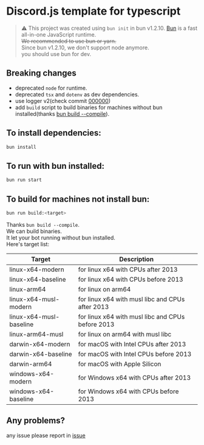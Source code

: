 # Discord.js template for typescript

> :warning: This project was created using `bun init` in bun v1.2.10. [Bun](https://bun.sh) is a fast all-in-one JavaScript runtime.  
> ~~We recommended to use bun or yarn.~~  
> Since bun v1.2.10, we don't support node anymore.  
> you should use bun for dev.

## Breaking changes

- deprecated `node` for runtime.
- deprecated `tsx` and `dotenv` as dev dependencies.
- use logger v2(check commit [000000](https://github.com))
- add `build` script to build binaries for machines without bun installed(thanks [bun build --compile](https://bun.sh/docs/bundler/executables)).

## To install dependencies:

```bash
bun install
```

## To run with bun installed:

```bash
bun run start
```

## To build for machines not install bun:

```bash
bun run build:<target>
```

Thanks `bun build --compile`.  
We can build binaries.  
It let your bot running without bun installed.  
Here's target list:

| Target                  | Description                                       |
| ----------------------- | ------------------------------------------------- |
| linux-x64-modern        | for linux x64 with CPUs after 2013                |
| linux-x64-baseline      | for linux x64 with CPUs before 2013               |
| linux-arm64             | for linux on arm64                                |
| linux-x64-musl-modern   | for linux x64 with musl libc and CPUs after 2013  |
| linux-x64-musl-baseline | for linux x64 with musl libc and CPUs before 2013 |
| linux-arm64-musl        | for linux on arm64 with musl libc                 |
| darwin-x64-modern       | for macOS with Intel CPUs after 2013              |
| darwin-x64-baseline     | for macOS with Intel CPUs before 2013             |
| darwin-arm64            | for macOS with Apple Silicon                      |
| windows-x64-modern      | for Windows x64 with CPUs after 2013              |
| windows-x64-baseline    | for Windows x64 with CPUs before 2013             |

## Any problems?

any issue please report in [issue](https://github.com/naruko-studio/discord-bot-typescript-template/issues)
